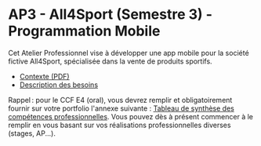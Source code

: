 # AP3 - All4Sport (Semestre 3) - Programmation Mobile

Cet Atelier Professionnel vise à développer une app mobile pour la société fictive All4Sport, spécialisée dans la vente de produits sportifs.

- [Contexte (PDF)](a4s_contexte.pdf)
- [Description des besoins](ap3_a4s_mobile_besoins.md)

Rappel : pour le CCF E4 (oral), vous devrez remplir et obligatoirement fournir sur votre portfolio l'annexe suivante : [Tableau de synthèse des compétences professionnelles](tableau_de_synthese.xlsx). Vous pouvez dès à présent commencer à le remplir en vous basant sur vos réalisations professionnelles diverses (stages, AP...).
